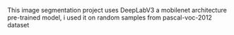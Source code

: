 This image segmentation project uses DeepLabV3 a mobilenet architecture pre-trained model,
i used it on random samples from pascal-voc-2012 dataset

